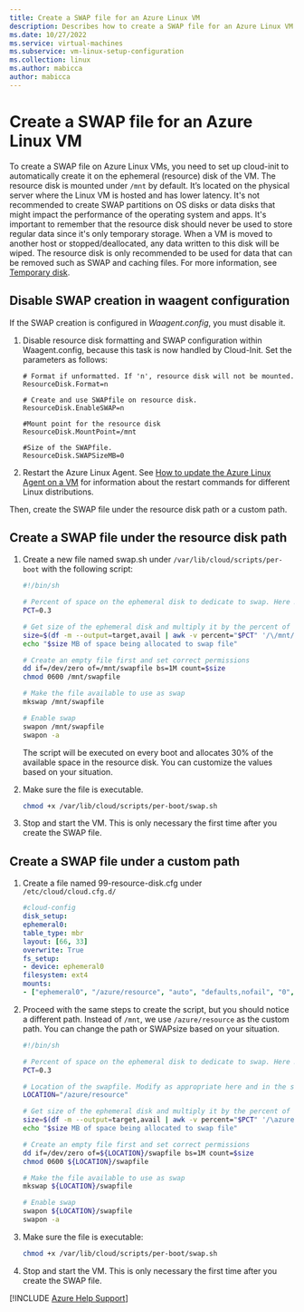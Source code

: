 ```yaml
---
title: Create a SWAP file for an Azure Linux VM
description: Describes how to create a SWAP file for an Azure Linux VM.
ms.date: 10/27/2022
ms.service: virtual-machines
ms.subservice: vm-linux-setup-configuration
ms.collection: linux
ms.author: mabicca
author: mabicca
---
```


# Create a SWAP file for an Azure Linux VM

To create a SWAP file on Azure Linux VMs, you need to set up cloud-init to automatically create it on the ephemeral (resource) disk of the VM. The resource disk is mounted under `/mnt` by default. It’s located on the physical server where the Linux VM is hosted and has lower latency. It's not recommended to create SWAP partitions on OS disks or data disks that might impact the performance of the operating system and apps. It's important to remember that the resource disk should never be used to store regular data since it's only temporary storage. When a VM is moved to another host or stopped/deallocated, any data written to this disk will be wiped. The resource disk is only recommended to be used for data that can be removed such as SWAP and caching files. For more information, see [Temporary disk](/azure/virtual-machines/managed-disks-overview#temporary-disk).

## Disable SWAP creation in waagent configuration

If the SWAP creation is configured in *Waagent.config*, you must disable it.

1. Disable resource disk formatting and SWAP configuration within Waagent.config, because this task is now handled by Cloud-Init. Set the parameters as follows:

    ```Configuration
    # Format if unformatted. If 'n', resource disk will not be mounted.
    ResourceDisk.Format=n

    # Create and use SWAPfile on resource disk.
    ResourceDisk.EnableSWAP=n

    #Mount point for the resource disk
    ResourceDisk.MountPoint=/mnt
  
    #Size of the SWAPfile.
    ResourceDisk.SWAPSizeMB=0
    ```

1. Restart the Azure Linux Agent. See [How to update the Azure Linux Agent on a VM](/azure/virtual-machines/extensions/update-linux-agent) for information about the restart commands for different Linux distributions.

Then, create the SWAP file under the resource disk path or a custom path.

## Create a SWAP file under the resource disk path

1. Create a new file named swap.sh under `/var/lib/cloud/scripts/per-boot` with the following script:

    ```bash
    #!/bin/sh

    # Percent of space on the ephemeral disk to dedicate to swap. Here 30% is being used. Modify as appropriate.
    PCT=0.3

    # Get size of the ephemeral disk and multiply it by the percent of space to allocate
    size=$(df -m --output=target,avail | awk -v percent="$PCT" '/\/mnt/{SIZE=int($2*percent);print SIZE}')
    echo "$size MB of space being allocated to swap file"

    # Create an empty file first and set correct permissions
    dd if=/dev/zero of=/mnt/swapfile bs=1M count=$size
    chmod 0600 /mnt/swapfile

    # Make the file available to use as swap
    mkswap /mnt/swapfile

    # Enable swap
    swapon /mnt/swapfile
    swapon -a
    ```

    The script will be executed on every boot and allocates 30% of the available space in the resource disk. You can customize the values based on your situation.

1. Make sure the file is executable.

    ```bash
    chmod +x /var/lib/cloud/scripts/per-boot/swap.sh
    ```

1. Stop and start the VM. This is only necessary the first time after you create the SWAP file.

## Create a SWAP file under a custom path

1. Create a file named 99-resource-disk.cfg under `/etc/cloud/cloud.cfg.d/`

    ```yaml
    #cloud-config
    disk_setup:
    ephemeral0:
    table_type: mbr
    layout: [66, 33]
    overwrite: True
    fs_setup:
    - device: ephemeral0
    filesystem: ext4
    mounts:
    - ["ephemeral0", "/azure/resource", "auto", "defaults,nofail", "0", "0"]
    ```

1. Proceed with the same steps to create the script, but you should notice a different path. Instead of `/mnt`, we use `/azure/resource` as the custom path. You can change the path or SWAPsize based on your situation.

    ```bash
    #!/bin/sh

    # Percent of space on the ephemeral disk to dedicate to swap. Here 30% is being used. Modify as appropriate.
    PCT=0.3
    
    # Location of the swapfile. Modify as appropriate here and in the search in awk below
    LOCATION="/azure/resource"

    # Get size of the ephemeral disk and multiply it by the percent of space to allocate. Modify the custom path below (azure\/resource) as appropriate.
    size=$(df -m --output=target,avail | awk -v percent="$PCT" '/\azure\/resource/{SIZE=int($2*percent);print SIZE}')
    echo "$size MB of space being allocated to swap file"

    # Create an empty file first and set correct permissions
    dd if=/dev/zero of=${LOCATION}/swapfile bs=1M count=$size
    chmod 0600 ${LOCATION}/swapfile

    # Make the file available to use as swap
    mkswap ${LOCATION}/swapfile

    # Enable swap
    swapon ${LOCATION}/swapfile
    swapon -a
    ```

1. Make sure the file is executable:

    ```bash
    chmod +x /var/lib/cloud/scripts/per-boot/swap.sh
    ```

1. Stop and start the VM. This is only necessary the first time after you create the SWAP file.

[!INCLUDE [Azure Help Support](../../includes/azure-help-support.md)]
